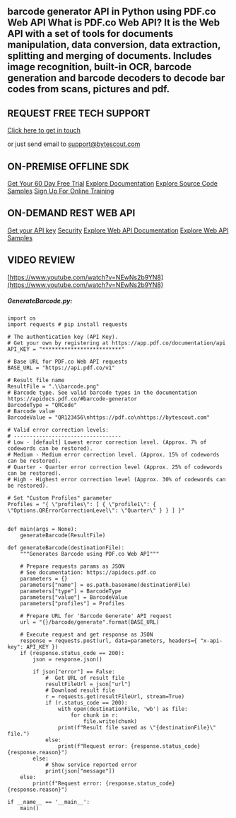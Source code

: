 ## barcode generator API in Python using PDF.co Web API What is PDF.co Web API? It is the Web API with a set of tools for documents manipulation, data conversion, data extraction, splitting and merging of documents. Includes image recognition, built-in OCR, barcode generation and barcode decoders to decode bar codes from scans, pictures and pdf.

## REQUEST FREE TECH SUPPORT

[Click here to get in touch](https://bytescout.zendesk.com/hc/en-us/requests/new?subject=PDF.co%20Web%20API%20Question)

or just send email to [support@bytescout.com](mailto:support@bytescout.com?subject=PDF.co%20Web%20API%20Question) 

## ON-PREMISE OFFLINE SDK 

[Get Your 60 Day Free Trial](https://bytescout.com/download/web-installer?utm_source=github-readme)
[Explore Documentation](https://bytescout.com/documentation/index.html?utm_source=github-readme)
[Explore Source Code Samples](https://github.com/bytescout/ByteScout-SDK-SourceCode/)
[Sign Up For Online Training](https://academy.bytescout.com/)


## ON-DEMAND REST WEB API

[Get your API key](https://app.pdf.co/signup?utm_source=github-readme)
[Security](https://pdf.co/security)
[Explore Web API Documentation](https://apidocs.pdf.co?utm_source=github-readme)
[Explore Web API Samples](https://github.com/bytescout/ByteScout-SDK-SourceCode/tree/master/PDF.co%20Web%20API)

## VIDEO REVIEW

[https://www.youtube.com/watch?v=NEwNs2b9YN8](https://www.youtube.com/watch?v=NEwNs2b9YN8)




<!-- code block begin -->

##### **GenerateBarcode.py:**
    
```
import os
import requests # pip install requests

# The authentication key (API Key).
# Get your own by registering at https://app.pdf.co/documentation/api
API_KEY = "*************************"

# Base URL for PDF.co Web API requests
BASE_URL = "https://api.pdf.co/v1"

# Result file name
ResultFile = ".\\barcode.png"
# Barcode type. See valid barcode types in the documentation https://apidocs.pdf.co/#barcode-generator
BarcodeType = "QRCode"
# Barcode value
BarcodeValue = "QR123456\nhttps://pdf.co\nhttps://bytescout.com"

# Valid error correction levels:
# ----------------------------------
# Low - [default] Lowest error correction level. (Approx. 7% of codewords can be restored).
# Medium - Medium error correction level. (Approx. 15% of codewords can be restored).
# Quarter - Quarter error correction level (Approx. 25% of codewords can be restored).
# High - Highest error correction level (Approx. 30% of codewords can be restored).

# Set "Custom Profiles" parameter
Profiles = "{ \"profiles\": [ { \"profile1\": { \"Options.QRErrorCorrectionLevel\": \"Quarter\" } } ] }"


def main(args = None):
    generateBarcode(ResultFile)

def generateBarcode(destinationFile):
    """Generates Barcode using PDF.co Web API"""

    # Prepare requests params as JSON
    # See documentation: https://apidocs.pdf.co
    parameters = {}
    parameters["name"] = os.path.basename(destinationFile)
    parameters["type"] = BarcodeType
    parameters["value"] = BarcodeValue
    parameters["profiles"] = Profiles

    # Prepare URL for 'Barcode Generate' API request
    url = "{}/barcode/generate".format(BASE_URL)

    # Execute request and get response as JSON
    response = requests.post(url, data=parameters, headers={ "x-api-key": API_KEY })
    if (response.status_code == 200):
        json = response.json()

        if json["error"] == False:
            #  Get URL of result file
            resultFileUrl = json["url"]            
            # Download result file
            r = requests.get(resultFileUrl, stream=True)
            if (r.status_code == 200):
                with open(destinationFile, 'wb') as file:
                    for chunk in r:
                        file.write(chunk)
                print(f"Result file saved as \"{destinationFile}\" file.")
            else:
                print(f"Request error: {response.status_code} {response.reason}")
        else:
            # Show service reported error
            print(json["message"])
    else:
        print(f"Request error: {response.status_code} {response.reason}")

if __name__ == '__main__':
    main()
```

<!-- code block end -->